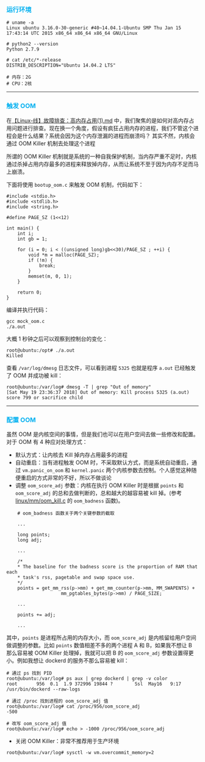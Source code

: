 ### <font color=#00b0f0>运行环境</font>

```
# uname -a
Linux ubuntu 3.16.0-30-generic #40~14.04.1-Ubuntu SMP Thu Jan 15 17:43:14 UTC 2015 x86_64 x86_64 x86_64 GNU/Linux

# python2 --version
Python 2.7.9

# cat /etc/*-release
DISTRIB_DESCRIPTION="Ubuntu 14.04.2 LTS"

# 内存：2G
# CPU：2核
```

---

### <font color=#00b0f0>触发 OOM</font>

在[【Linux-线】故障排查：高内存占用(1).md](https://github.com/oooooxooooo/blog/blob/master/Linux/%E3%80%90Linux-%E7%BA%BF%E3%80%91%E6%95%85%E9%9A%9C%E6%8E%92%E6%9F%A5%EF%BC%9A%E9%AB%98%E5%86%85%E5%AD%98%E5%8D%A0%E7%94%A8(1).md)
中，我们聚焦的是如何对高内存占用问题进行排查。现在换一个角度，假设有疯狂占用内存的进程，我们不管这个进程会是什么结果？系统会因为这个内存泄漏的进程而崩溃吗？
其实不然，内核会通过 OOM Killer 机制去处理这个进程

所谓的 OOM Killer 机制就是系统的一种自我保护机制，当内存严重不足时，内核通过杀掉占用内存最多的进程来释放掉内存，从而让系统不至于因为内存不足而马上崩溃。

下面将使用 `bootup_oom.c` 来触发 OOM 机制，代码如下：

```
#include <stdio.h>
#include <stdlib.h>
#include <string.h>

#define PAGE_SZ (1<<12)

int main() {
    int i;
    int gb = 1;

    for (i = 0; i < ((unsigned long)gb<<30)/PAGE_SZ ; ++i) {
        void *m = malloc(PAGE_SZ);
        if (!m) {
            break;
        }
        memset(m, 0, 1);
    }

    return 0;
}
```

编译并执行代码：

```
gcc mock_oom.c
./a.out
```

大概 1 秒钟之后可以观察到控制台的变化：

```
root@ubuntu:/opt# ./a.out 
Killed
```

查看 `/var/log/dmesg` 日志文件，可以看到进程 `5325` 也就是程序 `a.out` 已经触发了 OOM 并成功被 kill：

```
root@ubuntu:/var/log# dmesg -T | grep "Out of memory"
[Sat May 19 23:36:37 2018] Out of memory: Kill process 5325 (a.out) score 799 or sacrifice child
```

---

### <font color=#00b0f0>配置 OOM</font>

虽然 OOM 是内核空间的事情，但是我们也可以在用户空间去做一些修改和配置。对于 OOM 有 4 种应对处理方式：

- 默认方式：让内核去 Kill 掉内存占用最多的进程
- 自动重启：当有进程触发 OOM 时，不采取默认方式，而是系统自动重启，通过 `vm.panic_on_oom` 和 `kernel.panic` 两个内核参数去控制。个人感觉这种随便重启的方式非常的不好，所以不做谈论
- 调整 `oom_score_adj` 参数：内核在执行 OOM Killer 时是根据 `points` 和 `oom_score_adj` 的总和去做判断的，总和越大的越容易被 kill 掉。(参考 [linux/mm/oom_kill.c](https://github.com/torvalds/linux/blob/master/mm/oom_kill.c) 的 `oom_badness` 函数)。

```
	# oom_badness 函数关于两个关键参数的截取

	...

	long points;
	long adj;

	...

	/*
	* The baseline for the badness score is the proportion of RAM that each
	* task's rss, pagetable and swap space use.
	*/
	points = get_mm_rss(p->mm) + get_mm_counter(p->mm, MM_SWAPENTS) +
					mm_pgtables_bytes(p->mm) / PAGE_SIZE;

	...

	points += adj;

	...

```

其中，`points` 是进程所占用的内存大小，而 `oom_score_adj` 是内核留给用户空间做调整的参数。比如 `points` 数值相差不多的两个进程 A 和 B，如果我不想让 B 那么容易被 OOM Killer 处理掉，我就可以把 B 的 `oom_score_adj` 参数设置得更小。例如我想让 dockerd 的服务不那么容易被 kill：

```
# 通过 ps 找到 PID
root@ubuntu:/var/log# ps aux | grep dockerd | grep -v color
root       956  0.1  1.9 372996 19844 ?        Ssl  May16   9:17 /usr/bin/dockerd --raw-logs

# 通过 /proc 找到进程的 oom_score_adj 值
root@ubuntu:/var/log# cat /proc/956/oom_score_adj
-500

# 改写 oom_score_adj 值
root@ubuntu:/var/log# echo > -1000 /proc/956/oom_score_adj
```

- 关闭 OOM Killer：非常不推荐用于生产环境

```
root@ubuntu:/var/log# sysctl -w vm.overcommit_memory=2
```








